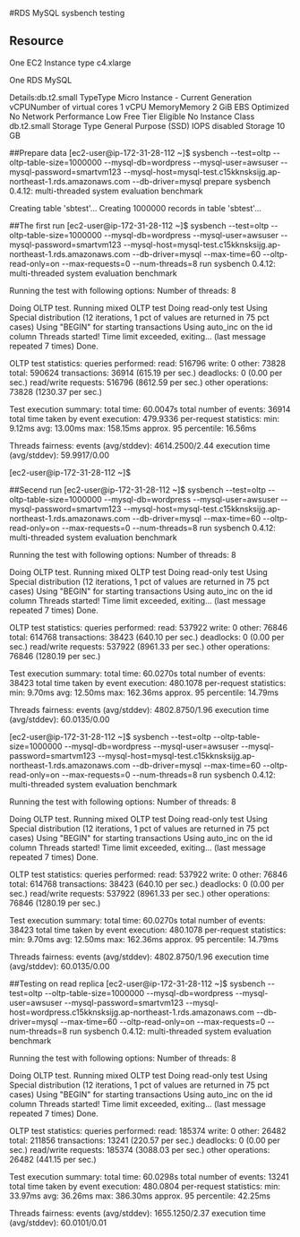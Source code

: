 

#RDS MySQL sysbench testing


## Resource 

One EC2 Instance type  c4.xlarge

One RDS MySQL

Details:db.t2.small
TypeType	Micro Instance - Current Generation
vCPUNumber of virtual cores	1 vCPU
MemoryMemory	2 GiB
EBS Optimized	No
Network Performance	Low
Free Tier Eligible	No
Instance Class db.t2.small
Storage Type	General Purpose (SSD)
IOPS	disabled
Storage	10 GB


##Prepare data
[ec2-user@ip-172-31-28-112 ~]$ sysbench --test=oltp --oltp-table-size=1000000 --mysql-db=wordpress  --mysql-user=awsuser --mysql-password=smartvm123 --mysql-host=mysql-test.c15kknsksijg.ap-northeast-1.rds.amazonaws.com --db-driver=mysql  prepare
sysbench 0.4.12:  multi-threaded system evaluation benchmark

Creating table 'sbtest'...
Creating 1000000 records in table 'sbtest'...

##The first run
[ec2-user@ip-172-31-28-112 ~]$ sysbench --test=oltp --oltp-table-size=1000000 --mysql-db=wordpress  --mysql-user=awsuser --mysql-password=smartvm123 --mysql-host=mysql-test.c15kknsksijg.ap-northeast-1.rds.amazonaws.com --db-driver=mysql  --max-time=60 --oltp-read-only=on --max-requests=0 --num-threads=8 run
sysbench 0.4.12:  multi-threaded system evaluation benchmark

Running the test with following options:
Number of threads: 8

Doing OLTP test.
Running mixed OLTP test
Doing read-only test
Using Special distribution (12 iterations,  1 pct of values are returned in 75 pct cases)
Using "BEGIN" for starting transactions
Using auto_inc on the id column
Threads started!
Time limit exceeded, exiting...
(last message repeated 7 times)
Done.

OLTP test statistics:
    queries performed:
        read:                            516796
        write:                           0
        other:                           73828
        total:                           590624
    transactions:                        36914  (615.19 per sec.)
    deadlocks:                           0      (0.00 per sec.)
    read/write requests:                 516796 (8612.59 per sec.)
    other operations:                    73828  (1230.37 per sec.)

Test execution summary:
    total time:                          60.0047s
    total number of events:              36914
    total time taken by event execution: 479.9336
    per-request statistics:
         min:                                  9.12ms
         avg:                                 13.00ms
         max:                                158.15ms
         approx.  95 percentile:              16.56ms

Threads fairness:
    events (avg/stddev):           4614.2500/2.44
    execution time (avg/stddev):   59.9917/0.00

[ec2-user@ip-172-31-28-112 ~]$


##Secend run
[ec2-user@ip-172-31-28-112 ~]$ sysbench --test=oltp --oltp-table-size=1000000 --mysql-db=wordpress  --mysql-user=awsuser --mysql-password=smartvm123 --mysql-host=mysql-test.c15kknsksijg.ap-northeast-1.rds.amazonaws.com --db-driver=mysql  --max-time=60 --oltp-read-only=on --max-requests=0 --num-threads=8 run
sysbench 0.4.12:  multi-threaded system evaluation benchmark

Running the test with following options:
Number of threads: 8

Doing OLTP test.
Running mixed OLTP test
Doing read-only test
Using Special distribution (12 iterations,  1 pct of values are returned in 75 pct cases)
Using "BEGIN" for starting transactions
Using auto_inc on the id column
Threads started!
Time limit exceeded, exiting...
(last message repeated 7 times)
Done.

OLTP test statistics:
    queries performed:
        read:                            537922
        write:                           0
        other:                           76846
        total:                           614768
    transactions:                        38423  (640.10 per sec.)
    deadlocks:                           0      (0.00 per sec.)
    read/write requests:                 537922 (8961.33 per sec.)
    other operations:                    76846  (1280.19 per sec.)

Test execution summary:
    total time:                          60.0270s
    total number of events:              38423
    total time taken by event execution: 480.1078
    per-request statistics:
         min:                                  9.70ms
         avg:                                 12.50ms
         max:                                162.36ms
         approx.  95 percentile:              14.79ms

Threads fairness:
    events (avg/stddev):           4802.8750/1.96
    execution time (avg/stddev):   60.0135/0.00


[ec2-user@ip-172-31-28-112 ~]$ sysbench --test=oltp --oltp-table-size=1000000 --mysql-db=wordpress  --mysql-user=awsuser --mysql-password=smartvm123 --mysql-host=mysql-test.c15kknsksijg.ap-northeast-1.rds.amazonaws.com --db-driver=mysql  --max-time=60 --oltp-read-only=on --max-requests=0 --num-threads=8 run
sysbench 0.4.12:  multi-threaded system evaluation benchmark

Running the test with following options:
Number of threads: 8

Doing OLTP test.
Running mixed OLTP test
Doing read-only test
Using Special distribution (12 iterations,  1 pct of values are returned in 75 pct cases)
Using "BEGIN" for starting transactions
Using auto_inc on the id column
Threads started!
Time limit exceeded, exiting...
(last message repeated 7 times)
Done.

OLTP test statistics:
    queries performed:
        read:                            537922
        write:                           0
        other:                           76846
        total:                           614768
    transactions:                        38423  (640.10 per sec.)
    deadlocks:                           0      (0.00 per sec.)
    read/write requests:                 537922 (8961.33 per sec.)
    other operations:                    76846  (1280.19 per sec.)

Test execution summary:
    total time:                          60.0270s
    total number of events:              38423
    total time taken by event execution: 480.1078
    per-request statistics:
         min:                                  9.70ms
         avg:                                 12.50ms
         max:                                162.36ms
         approx.  95 percentile:              14.79ms

Threads fairness:
    events (avg/stddev):           4802.8750/1.96
    execution time (avg/stddev):   60.0135/0.00



##Testing on read replica
[ec2-user@ip-172-31-28-112 ~]$ sysbench --test=oltp --oltp-table-size=1000000 --mysql-db=wordpress  --mysql-user=awsuser --mysql-password=smartvm123 --mysql-host=wordpress.c15kknsksijg.ap-northeast-1.rds.amazonaws.com  --db-driver=mysql  --max-time=60 --oltp-read-only=on --max-requests=0 --num-threads=8 run
sysbench 0.4.12:  multi-threaded system evaluation benchmark

Running the test with following options:
Number of threads: 8

Doing OLTP test.
Running mixed OLTP test
Doing read-only test
Using Special distribution (12 iterations,  1 pct of values are returned in 75 pct cases)
Using "BEGIN" for starting transactions
Using auto_inc on the id column
Threads started!
Time limit exceeded, exiting...
(last message repeated 7 times)
Done.

OLTP test statistics:
    queries performed:
        read:                            185374
        write:                           0
        other:                           26482
        total:                           211856
    transactions:                        13241  (220.57 per sec.)
    deadlocks:                           0      (0.00 per sec.)
    read/write requests:                 185374 (3088.03 per sec.)
    other operations:                    26482  (441.15 per sec.)

Test execution summary:
    total time:                          60.0298s
    total number of events:              13241
    total time taken by event execution: 480.0804
    per-request statistics:
         min:                                 33.97ms
         avg:                                 36.26ms
         max:                                386.30ms
         approx.  95 percentile:              42.25ms

Threads fairness:
    events (avg/stddev):           1655.1250/2.37
    execution time (avg/stddev):   60.0101/0.01

